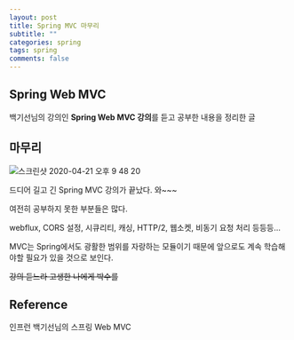 ```yaml
---
layout: post
title: Spring MVC 마무리
subtitle: ""
categories: spring
tags: spring
comments: false
---
```


## Spring Web MVC

백기선님의 강의인 **Spring Web MVC 강의**를 듣고 공부한 내용을 정리한 글

## 마무리

![스크린샷 2020-04-21 오후 9 48 20](https://user-images.githubusercontent.com/43809168/79867783-dcb32c00-8419-11ea-9ff3-797aed116a10.png)

드디어 길고 긴 Spring MVC 강의가 끝났다. 와~~~

여전히 공부하지 못한 부분들은 많다.

webflux, CORS 설정, 시큐리티, 캐싱, HTTP/2, 웹소켓, 비동기 요청 처리 등등등...

MVC는 Spring에서도 광활한 범위를 자랑하는 모듈이기 때문에 앞으로도 계속 학습해야할 필요가 있을 것으로 보인다.

~~강의 듣느라 고생한 나에게 박수를~~

## Reference

인프런 백기선님의 스프링 Web MVC
